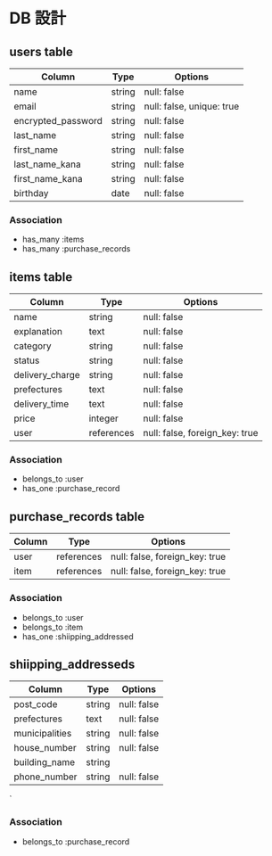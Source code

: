 # DB 設計

## users table

| Column             | Type                | Options                   |
|--------------------|---------------------|---------------------------|
| name               | string              | null: false               |
| email              | string              | null: false, unique: true |
| encrypted_password | string              | null: false               |
| last_name          | string              | null: false               |
| first_name         | string              | null: false               |
| last_name_kana     | string              | null: false               |
| first_name_kana    | string              | null: false               |
| birthday           | date                | null: false               |

### Association

* has_many :items
* has_many :purchase_records

## items table

| Column                              | Type       | Options                        |
|-------------------------------------|------------|--------------------------------|
| name                                | string     | null: false                    |
| explanation                         | text       | null: false                    |
| category                            | string     | null: false                    |
| status                              | string     | null: false                    |
| delivery_charge                     | string     | null: false                    |
| prefectures                         | text       | null: false                    |
| delivery_time                       | text       | null: false                    |
| price                               | integer    | null: false                    |
| user                                | references | null: false, foreign_key: true |

### Association

- belongs_to :user
- has_one :purchase_record

## purchase_records table

| Column      | Type       | Options                        |
|-------------|------------|--------------------------------|
| user        | references | null: false, foreign_key: true |
| item        | references | null: false, foreign_key: true |

### Association

- belongs_to :user
- belongs_to :item
- has_one :shiipping_addressed

## shiipping_addresseds

| Column          | Type       | Options     |
|-----------------|------------|-------------|
| post_code       | string     | null: false |
| prefectures     | text       | null: false |
| municipalities  | string     | null: false |
| house_number    | string     | null: false |
| building_name   | string     |             |
| phone_number    | string     | null: false |
`
### Association

- belongs_to :purchase_record